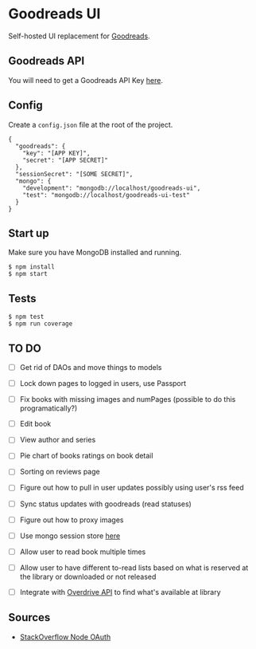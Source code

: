 # Goodreads UI

Self-hosted UI replacement for [Goodreads](https://www.goodreads.com).

## Goodreads API

You will need to get a Goodreads API Key [here](https://www.goodreads.com/api/keys).

## Config

Create a `config.json` file at the root of the project.

```
{
  "goodreads": {
    "key": "[APP KEY]",
    "secret": "[APP SECRET]"
  },
  "sessionSecret": "[SOME SECRET]",
  "mongo": {
    "development": "mongodb://localhost/goodreads-ui",
    "test": "mongodb://localhost/goodreads-ui-test"
  }
}
```

## Start up 

Make sure you have MongoDB installed and running.

```
$ npm install
$ npm start
```

## Tests

```
$ npm test
$ npm run coverage
```

## TO DO

- [ ] Get rid of DAOs and move things to models
- [ ] Lock down pages to logged in users, use Passport
- [ ] Fix books with missing images and numPages (possible to do this programatically?)
- [ ] Edit book
- [ ] View author and series
- [ ] Pie chart of books ratings on book detail
- [ ] Sorting on reviews page
- [ ] Figure out how to pull in user updates possibly using user's rss feed 
- [ ] Sync status updates with goodreads (read statuses)
- [ ] Figure out how to proxy images


- [ ] Use mongo session store [here](https://www.npmjs.com/package/connect-mongodb-session)


- [ ] Allow user to read book multiple times
- [ ] Allow user to have different to-read lists based on what is reserved at the library or downloaded or not released


- [ ] Integrate with [Overdrive API](https://developer.overdrive.com/docs/getting-started) to find what's available at library

## Sources

- [StackOverflow Node OAuth](http://stackoverflow.com/questions/12873463/how-to-send-the-oauth-request-in-node)